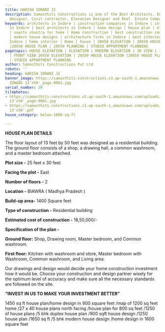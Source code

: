 ```yaml
---
title: HARISH IDNANI JI
description: Samasthiti Constructions is one of the Best Architects, Engineer, Interior
  designer, Civil contractor, Elevation Designer and Real  Estate Companies in Indore.
keywords: architects in Indore | construction companies in Indore | interior designer
  in Indore | best architects in Indore | home design | house plan | elevation design
  | vaastu shastra for home | Home construction | best construction companies in Indore
  | modern house designs | architecture firms in Indore | best interior designer in
  Indore | home interior | Home | house | 20X50 ELEVATION | 20X50 HOUSE ELEVATION
  |20X50 HOUSE PLAN | 20X50 PLANNING | STUDIO APPARTMENT PLANNING
pagetopic: HOUSE ELEVATION | ELEVATION | MODERN ELEVATION | 3D VIEW | 3D ELEVATION
  | FRONT VIEW 20X50 ELEVATION | 20X50 HOUSE ELEVATION |20X50 HOUSE PLAN | 20X50 PLANNING
  | STUDIO APPARTMENT PLANNING
author: Samasthiti Constructions Pvt Ltd
robots: ''
heading: HARISH IDNANI JI
banner_image: https://samasthiti-constructions.s3.ap-south-1.amazonaws.com/uploads/HARISH
  IDNANI 13'x50'_page-0001.jpg
serial_number: 20
tilephotos:
- https://samasthiti-constructions.s3.ap-south-1.amazonaws.com/uploads/HARISH IDNANI
  13'x50'_page-0001.jpg
- https://samasthiti-constructions.s3.ap-south-1.amazonaws.com/uploads/HARISH IDNANI
  13'x50'.pdf
house_category: below-1000-sq-ft

---
```

**HOUSE PLAN DETAILS**

The floor layout of 13 feet by 50 feet was designed as a residential building. The ground floor consists of a shop, a drawing hall, a common washroom, and a master bedroom attached.

**Plot size -** 25 feet x 30 feet

**Facing the plot -** East

**Number of floors -** 2

**Location -** BIAWRA ( Madhya Pradesh )

**Build-up area-** 1400 Square feet

**Type of construction -** Residential building

**Estimated cost of construction -** 18,50,000/-

**Specification of the plan -**

**Ground floor:** Shop, Drawing room, Master bedroom, and Common washroom.

**First floor:** Kitchen with washroom and store, Master bedroom with Washroom, Common washroom, and Living area.

Our drawings and design would decide your home construction investment how it would be. Choose your construction and design partner wisely for the optimum level of accuracy and make sure all the necessary standards are followed on the site.

**“INVEST IN US TO MAKE YOUR INVESTMENT BETTER”**

1450 sq ft house plan/home design in 900 square feet /map of 1200 sq feet home /27 x 40 house plans north facing /house plan for 800 sq feet /1250 sf house plans /5 bhk duplex house plan /900 sqft house design /1250 house plan /1650 sq ft /5 bhk modern house design /home design in 1600 square feet